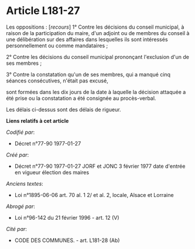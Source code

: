# Article L181-27

Les oppositions : [*recours*]    1° Contre les décisions du conseil municipal, à raison de la participation du maire, d'un
adjoint ou de membres du conseil à une délibération sur des affaires dans lesquelles ils sont intéressés personnellement ou
comme mandataires ; 

2° Contre les décisions du conseil municipal prononçant l'exclusion d'un de ses membres ; 

3° Contre la constatation qu'un de ses membres, qui a manqué cinq séances consécutives, n'était pas excusé,

sont formées dans les dix jours de la date à laquelle la décision attaquée a été prise ou la constatation a été consignée au
procès-verbal. 

Les délais ci-dessus sont des délais de rigueur.

**Liens relatifs à cet article**

_Codifié par_:

  - Décret n°77-90 1977-01-27

_Créé par_:

  - Décret n°77-90 1977-01-27 JORF et JONC 3 février 1977 date d'entrée en vigueur élection des maires

_Anciens textes_:

  - Loi n°1895-06-06 art. 70 al. 1 2/ et al. 2, locale, Alsace et Lorraine

_Abrogé par_:

  - Loi n°96-142 du 21 février 1996 - art. 12 (V)

_Cité par_:

  - CODE DES COMMUNES. - art. L181-28 (Ab)
